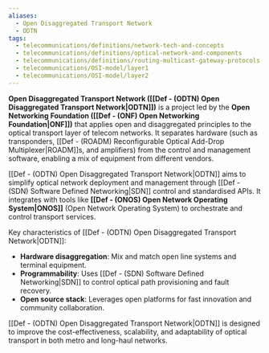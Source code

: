 ```yaml
---
aliases:
  - Open Disaggregated Transport Network
  - ODTN
tags:
  - telecommunications/definitions/network-tech-and-concepts
  - telecommunications/definitions/optical-network-and-components
  - telecommunications/definitions/routing-multicast-gateway-protocols
  - telecommunications/OSI-model/layer1
  - telecommunications/OSI-model/layer2
---
```


**Open Disaggregated Transport Network ([[Def - (ODTN) Open Disaggregated Transport Network|ODTN]])** is a project led by the **Open Networking Foundation ([[Def - (ONF) Open Networking Foundation|ONF]])** that applies open and disaggregated principles to the optical transport layer of telecom networks. It separates hardware (such as transponders, [[Def - (ROADM) Reconfigurable Optical Add-Drop Multiplexer|ROADM]]s, and amplifiers) from the control and management software, enabling a mix of equipment from different vendors.

[[Def - (ODTN) Open Disaggregated Transport Network|ODTN]] aims to simplify optical network deployment and management through [[Def - (SDN) Software Defined Networking|SDN]] control and standardised APIs. It integrates with tools like **[[Def - (ONOS) Open Network Operating System|ONOS]]** (Open Network Operating System) to orchestrate and control transport services.

Key characteristics of [[Def - (ODTN) Open Disaggregated Transport Network|ODTN]]:
- **Hardware disaggregation**: Mix and match open line systems and terminal equipment.
- **Programmability**: Uses [[Def - (SDN) Software Defined Networking|SDN]] to control optical path provisioning and fault recovery.
- **Open source stack**: Leverages open platforms for fast innovation and community collaboration.

[[Def - (ODTN) Open Disaggregated Transport Network|ODTN]] is designed to improve the cost-effectiveness, scalability, and adaptability of optical transport in both metro and long-haul networks.